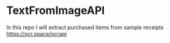 # TextFromImageAPI
In this repo I will extract purchased items from sample receipts https://ocr.space/ocrapi
